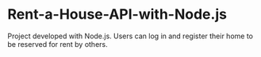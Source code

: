 # Rent-a-House-API-with-Node.js
Project developed with Node.js. Users can log in and register their home to be reserved for rent by others.
